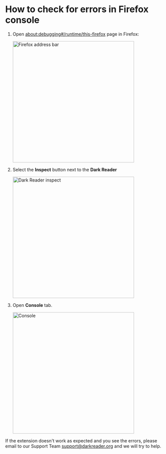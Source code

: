 # How to check for errors in Firefox console

1. Open [about:debugging#/runtime/this-firefox](about:debugging#/runtime/this-firefox) page in Firefox:

    <img src="/images/tips/cons-errFFX-bar.png" alt="Firefox address bar" style="width: 24rem;" loading="lazy" />

2. Select the **Inspect** button next to the **Dark Reader**

    <img src="/images/tips/cons-errFFX-inspect.png" alt="Dark Reader inspect" style="width: 24rem;" loading="lazy" />

3. Open **Console** tab.

    <img src="/images/tips/cons-errFFX-cons.png" alt="Console" style="width: 24rem;" loading="lazy" />


If the extension doesn't work as expected and you see the errors, please email to our Support Team [support@darkreader.org](mailto:support@darkreader.org) and we will try to help.
